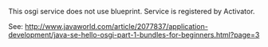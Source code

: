 This osgi service does not use blueprint. Service is registered by Activator. 

See:
http://www.javaworld.com/article/2077837/application-development/java-se-hello-osgi-part-1-bundles-for-beginners.html?page=3